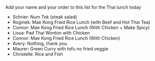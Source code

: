 Add your name and your order to this list for the Thai lunch today


* Schrier: Num Tok (steak salad)
* Roginek: Mae Kong Fried Rice Lunch (with Beef and Hot Thai Tea)
* Connor: Mae Kong Fried Rice Lunch (With Chicken  + Make Spicy)
* Lissa: Pad Thai Wonton with Chicken
* Connor: Mae Kong Fried Rice Lunch (With Chicken)
* Avery: Nothing, thank you.
* Maurer: Green Curry with tofu no fried veggie
* Christelle: Rice and Fish
